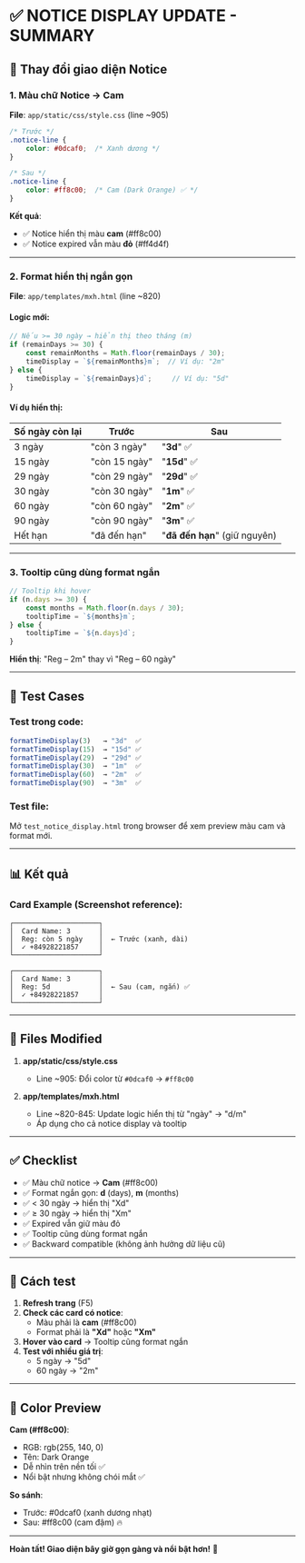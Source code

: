 # ✅ NOTICE DISPLAY UPDATE - SUMMARY

## 🎨 Thay đổi giao diện Notice

### 1. **Màu chữ Notice → Cam**

**File**: `app/static/css/style.css` (line ~905)

```css
/* Trước */
.notice-line {
    color: #0dcaf0;  /* Xanh dương */
}

/* Sau */
.notice-line {
    color: #ff8c00;  /* Cam (Dark Orange) ✅ */
}
```

**Kết quả**:
- ✅ Notice hiển thị màu **cam** (#ff8c00)
- ✅ Notice expired vẫn màu **đỏ** (#ff4d4f)

---

### 2. **Format hiển thị ngắn gọn**

**File**: `app/templates/mxh.html` (line ~820)

#### Logic mới:
```javascript
// Nếu >= 30 ngày → hiển thị theo tháng (m)
if (remainDays >= 30) {
    const remainMonths = Math.floor(remainDays / 30);
    timeDisplay = `${remainMonths}m`;  // Ví dụ: "2m"
} else {
    timeDisplay = `${remainDays}d`;     // Ví dụ: "5d"
}
```

#### Ví dụ hiển thị:

| Số ngày còn lại | Trước | Sau |
|-----------------|-------|-----|
| 3 ngày | "còn 3 ngày" | "**3d**" ✅ |
| 15 ngày | "còn 15 ngày" | "**15d**" ✅ |
| 29 ngày | "còn 29 ngày" | "**29d**" ✅ |
| 30 ngày | "còn 30 ngày" | "**1m**" ✅ |
| 60 ngày | "còn 60 ngày" | "**2m**" ✅ |
| 90 ngày | "còn 90 ngày" | "**3m**" ✅ |
| Hết hạn | "đã đến hạn" | "**đã đến hạn**" (giữ nguyên) |

---

### 3. **Tooltip cũng dùng format ngắn**

```javascript
// Tooltip khi hover
if (n.days >= 30) {
    const months = Math.floor(n.days / 30);
    tooltipTime = `${months}m`;
} else {
    tooltipTime = `${n.days}d`;
}
```

**Hiển thị**: "Reg – 2m" thay vì "Reg – 60 ngày"

---

## 🧪 Test Cases

### Test trong code:
```javascript
formatTimeDisplay(3)   → "3d"  ✅
formatTimeDisplay(15)  → "15d" ✅
formatTimeDisplay(29)  → "29d" ✅
formatTimeDisplay(30)  → "1m"  ✅
formatTimeDisplay(60)  → "2m"  ✅
formatTimeDisplay(90)  → "3m"  ✅
```

### Test file:
Mở `test_notice_display.html` trong browser để xem preview màu cam và format mới.

---

## 📊 Kết quả

### Card Example (Screenshot reference):

```
┌─────────────────────┐
│  Card Name: 3       │
│  Reg: còn 5 ngày    │  ← Trước (xanh, dài)
│  ✓ +84928221857     │
└─────────────────────┘

┌─────────────────────┐
│  Card Name: 3       │
│  Reg: 5d            │  ← Sau (cam, ngắn) ✅
│  ✓ +84928221857     │
└─────────────────────┘
```

---

## 📁 Files Modified

1. **app/static/css/style.css**
   - Line ~905: Đổi color từ `#0dcaf0` → `#ff8c00`

2. **app/templates/mxh.html**
   - Line ~820-845: Update logic hiển thị từ "ngày" → "d/m"
   - Áp dụng cho cả notice display và tooltip

---

## ✅ Checklist

- ✅ Màu chữ notice → **Cam** (#ff8c00)
- ✅ Format ngắn gọn: **d** (days), **m** (months)
- ✅ < 30 ngày → hiển thị "Xd"
- ✅ ≥ 30 ngày → hiển thị "Xm"
- ✅ Expired vẫn giữ màu đỏ
- ✅ Tooltip cũng dùng format ngắn
- ✅ Backward compatible (không ảnh hưởng dữ liệu cũ)

---

## 🎯 Cách test

1. **Refresh trang** (F5)
2. **Check các card có notice**:
   - Màu phải là **cam** (#ff8c00)
   - Format phải là **"Xd"** hoặc **"Xm"**
3. **Hover vào card** → Tooltip cũng format ngắn
4. **Test với nhiều giá trị**:
   - 5 ngày → "5d"
   - 60 ngày → "2m"

---

## 🎨 Color Preview

**Cam (#ff8c00)**:
- RGB: rgb(255, 140, 0)
- Tên: Dark Orange
- Dễ nhìn trên nền tối ✅
- Nổi bật nhưng không chói mắt ✅

**So sánh**:
- Trước: #0dcaf0 (xanh dương nhạt)
- Sau: #ff8c00 (cam đậm) 🔥

---

**Hoàn tất! Giao diện bây giờ gọn gàng và nổi bật hơn!** 🚀
